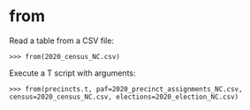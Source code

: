 # from

Read a table from a CSV file:

`>>> from(2020_census_NC.csv)`

Execute a T script with arguments:

`>>> from(precincts.t, paf=2020_precinct_assignments_NC.csv, census=2020_census_NC.csv, elections=2020_election_NC.csv)`